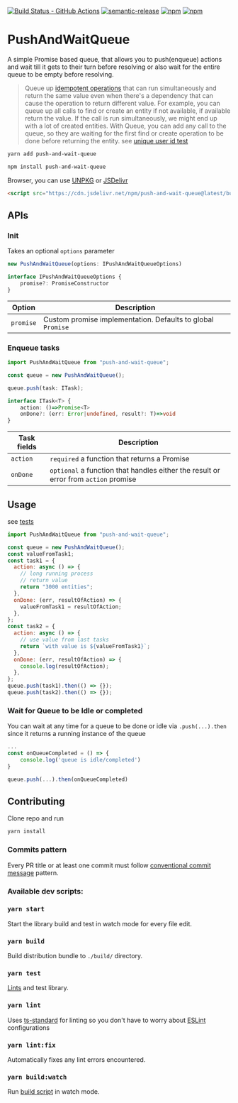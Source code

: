 [![Build Status - GitHub Actions][gha-badge]][gha-ci]
[![semantic-release][semantic-release-badge]][semantic-release]
[![npm][npm-version-badge]][npm]
[![npm][npm-license-badge]][npm]

# PushAndWaitQueue

A simple Promise based queue, that allows you to push(enqueue) actions and wait till it gets to their turn before resolving or also wait for the entire queue to be empty before resolving.

> Queue up [idempotent operations](https://en.wikipedia.org/wiki/Idempotence) that can run simultaneously and return the same value even when there's a dependency that can cause the operation to return different value. For example, you can queue up all calls to find or create an entity if not available, if available return the value. If the call is run simultaneously, we might end up with a lot of created entities. With Queue, you can add any call to the queue, so they are waiting for the first find or create operation to be done before returning the entity. see [unique user id test](/tests/unique-user-id.test.ts)

```sh
yarn add push-and-wait-queue
```

```sh
npm install push-and-wait-queue
```

Browser, you can use [UNPKG](https://unpkg.com/) or [JSDelivr](https://www.jsdelivr.com/)

```html
<script src="https://cdn.jsdelivr.net/npm/push-and-wait-queue@latest/build/index.min.js"></script>
```

## APIs

### Init

Takes an optional `options` parameter

```ts
new PushAndWaitQueue(options: IPushAndWaitQueueOptions)

interface IPushAndWaitQueueOptions {
    promise?: PromiseConstructor
}
```

| Option    | Description                                                 |
| --------- | ----------------------------------------------------------- |
| `promise` | Custom promise implementation. Defaults to global `Promise` |

### Enqueue tasks

```ts
import PushAndWaitQueue from "push-and-wait-queue";

const queue = new PushAndWaitQueue();

queue.push(task: ITask);

interface ITask<T> {
    action: ()=>Promise<T>
    onDone?: (err: Error|undefined, result?: T)=>void
}
```

| Task fields | Description                                                                         |
| ----------- | ----------------------------------------------------------------------------------- |
| `action`    | `required` a function that returns a Promise                                        |
| `onDone`    | `optional` a function that handles either the result or error from `action` promise |

## Usage

see [tests](/tests)

```js
import PushAndWaitQueue from "push-and-wait-queue";

const queue = new PushAndWaitQueue();
const valueFromTask1;
const task1 = {
  action: async () => {
    // long running process
    // return value
    return "3000 entities";
  },
  onDone: (err, resultOfAction) => {
    valueFromTask1 = resultOfAction;
  },
};
const task2 = {
  action: async () => {
    // use value from last tasks
    return `with value is ${valueFromTask1}`;
  },
  onDone: (err, resultOfAction) => {
    console.log(resultOfAction);
  },
};
queue.push(task1).then(() => {});
queue.push(task2).then(() => {});
```

### Wait for Queue to be Idle or completed

You can wait at any time for a queue to be done or idle via `.push(...).then` since it returns a running instance of the queue

```ts
...
const onQueueCompleted = () => {
    console.log('queue is idle/completed')
}

queue.push(...).then(onQueueCompleted)
```

## Contributing

Clone repo and run

```sh
yarn install
```

### Commits pattern

Every PR title or at least one commit must follow [conventional commit message](https://www.conventionalcommits.org/en/) pattern.

### Available dev scripts:

### `yarn start`

Start the library build and test in watch mode for every file edit.

### `yarn build`

Build distribution bundle to `./build/` directory.

### `yarn test`

[Lints](#yarn-lint) and test library.

### `yarn lint`

Uses [ts-standard](https://github.com/standard/ts-standard) for linting so you don't have to worry about [ESLint](https://eslint.org/) configurations

### `yarn lint:fix`

Automatically fixes any lint errors encountered.

### `yarn build:watch`

Run [build script](#yarn-build) in watch mode.

[gha-badge]: https://github.com/theoomoregbee/push-and-wait-queue/actions/workflows/test.yml/badge.svg
[gha-ci]: https://github.com/theoomoregbee/push-and-wait-queue/actions/workflows/test.yml
[semantic-release-badge]: https://img.shields.io/badge/%20%20%F0%9F%93%A6%F0%9F%9A%80-semantic--release-e10079.svg
[semantic-release]: https://github.com/semantic-release/semantic-release
[npm-version-badge]: https://img.shields.io/npm/v/push-and-wait-queue.svg
[npm]: https://www.npmjs.com/package/push-and-wait-queue
[npm-license-badge]: https://img.shields.io/npm/l/push-and-wait-queue.svg
